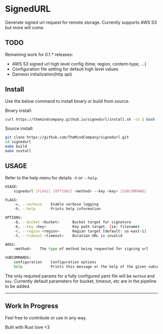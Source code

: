 # SignedURL

Generate signed url request for remote storage.  Currently supports AWS S3 but more will come.

## TODO

 Remaining work for 0.1.* releases:

 - AWS S3 signed url high level config (time, region, content-type, ...)
 - Configuration file setting for default high level values
 - Dameon initialization(http api)

## Install

Use the below command to install binary or build from source.

Binary install:  

```bash
curl https://themindcompany.github.io/signedurl/install.sh -sS | bash -s
```

Source install:

```bash
git clone https://github.com/TheMindCompany/signedurl.git
cd signedurl
make build
make install
```

## USAGE

Refer to the help menu for details `-h` or `--help`.

```bash
USAGE:
    signedurl [FLAGS] [OPTIONS] <method> --key <key> [SUBCOMMAND]

FLAGS:
    -v, --verbose    Enable verbose logging
    -h, --help       Prints help information

OPTIONS:
    -b, --bucket <bucket>      Bucket target for signature
    -k, --key <key>            Key path target. (ie: filename)
    -r, --region <region>      Region target [default: us-east-1]
    -t, --timeout <timeout>    Duration URL is invalid

ARGS:
    <method>    The type of method being requested for signing url

SUBCOMMANDS:
    configuration    Configuration options
    help             Prints this message or the help of the given subcommand(s)
```

The only required params for a fully configured yaml file will be `method` and `key`.   Currently default parameters for bucket, timeout, etc are in the pipeline to be added.

---

## Work In Progress
Feel free to contribute or use in any way.

Built with Rust love <3
